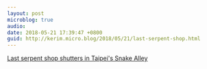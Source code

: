 ```yaml
---
layout: post
microblog: true
audio: 
date: 2018-05-21 17:39:47 +0800
guid: http://kerim.micro.blog/2018/05/21/last-serpent-shop.html
---
```

[Last serpent shop shutters in Taipei's Snake Alley](https://www.taiwannews.com.tw/en/news/3435964)
